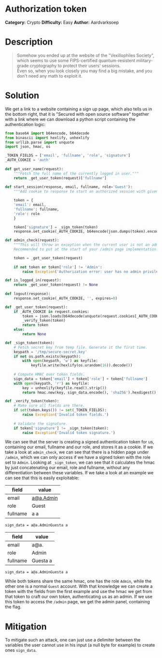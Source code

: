 # Authorization token
**Category:** Crypto
**Difficulty:** Easy
**Author:** Aardvarksoep

# Description
> Somehow you ended up at the website of the "Vexillophiles Society", which seems to use some FIPS-certified quantum-resistent military-grade cryptography to protect their users' sessions. <br>
> Even so, when you look closely you may find a big mistake, and you don't need any math to exploit it.

# Solution
We get a link to a website containing a sign up page, which also tells us in the bottom right, that it is "Secured with open source software" together with a link where we can download a python script containing the authentication logic:
```py
from base64 import b64encode, b64decode
from binascii import hexlify, unhexlify
from urllib.parse import unquote
import json, hmac, os

_TOKEN_FIELDS = ['email', 'fullname', 'role', 'signature']
_AUTH_COOKIE = 'auth'
  
def get_user_name(request):
	"""Fetch the full name of the currently logged in user."""
	return _get_user_token(request)['fullname']
	
def start_session(response, email, fullname, role='Guest'):
	"""Add cookie to response to start an authorized session with given user info."""

	token = {
	'email': email,
	'fullname': fullname,
	'role': role
	}

	token['signature'] = _sign_token(token)
	response.set_cookie(_AUTH_COOKIE, b64encode(json.dumps(token).encode()), httponly=True)

def admin_check(request):
	"""This will throw an exception when the current user is not an admin.
	Recommended to put at the start of your /admin page implementation."""

	token = _get_user_token(request)
	
	if not token or token['role'] != 'Admin':
		raise Exception('Authorization error: user has no admin privileges.')

def is_logged_in(request):
	return _get_user_token(request) != None
	
def logout(response):	
	response.set_cookie(_AUTH_COOKIE, '', expires=0)

def _get_user_token(request):
	if _AUTH_COOKIE in request.cookies:
		token = json.loads(b64decode(unquote(request.cookies[_AUTH_COOKIE])))
		_verify_token(token)
		return token
	else:
		return None

def _sign_token(token):
	# Fetch secret key from temp file. Generate it the first time.
	keypath = '/tmp/secure-secret.key'
	if not os.path.exists(keypath):
		with open(keypath, 'w') as keyfile:
			keyfile.write(hexlify(os.urandom(16)).decode())
	
	# Compute HMAC over token fields.
	sign_data = token['email'] + token['role'] + token['fullname']
	with open(keypath, 'r') as keyfile:
		key = unhexlify(keyfile.read().strip())
		return hmac.new(key, sign_data.encode(), 'sha256').hexdigest()

def _verify_token(token):	
	# Make sure all fields are there.
	if set(token.keys()) != set(_TOKEN_FIELDS):
		raise Exception('Invalid token fields.')
	
	# Validate the signature.
	if token['signature'] != _sign_token(token):
		raise Exception('Invalid token signature.')
```

We can see that the server is creating a signed authentication token for us, containing our email, fullname and our role, and stores it as a cookie. If we take a look at `admin_check`, we can see that there is a hidden page under `/admin`, which we can only access if we have a signed token with the role set to `Admin`. Looking at `_sign_token`, we can see that it calculates the hmac by just concatenating our email, role and fullname, without any differentiation between these variables. If we take a look at an example we can see that this is easily exploitable:

| field | value |
| --- | --- |
| email | a@a.Admin |
| role | Guest |
| fullname | a a |
`sign_data = a@a.AdminGuesta a`

| field | value |
| --- | --- |
| email | a@a. |
| role | Admin |
| fullname | Guesta a |
`sign_data = a@a.AdminGuesta a`

While both tokens share the same hmac, one has the role `Admin`, while the other one is a normal `Guest` account. With that knowledge we can create a token with the fields from the first example and use the hmac we get from that token to craft our own token, authenticating us as an admin. If we use this token to access the `/admin` page, we get the admin panel, containing the flag.


# Mitigation
To mitigate such an attack, one can just use a delimiter between the variables the user cannot use in his input (a null byte for example) to create ones `sign_data`.